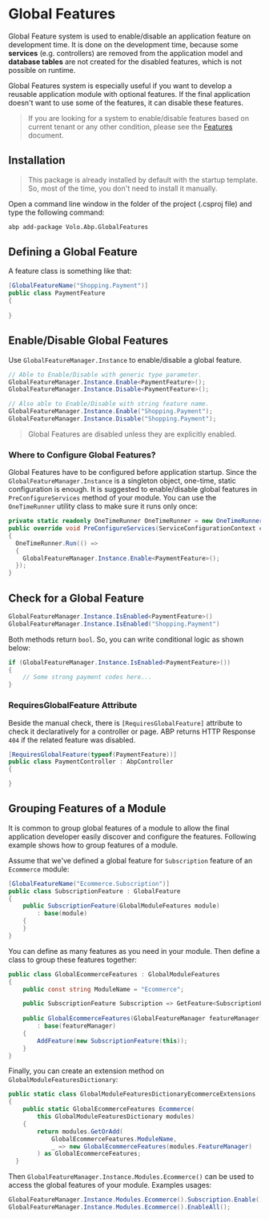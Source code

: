 # Global Features
Global Feature system is used to enable/disable an application feature on development time. It is done on the development time, because some **services** (e.g. controllers) are removed from the application model and **database tables** are not created for the disabled features, which is not possible on runtime.

Global Features system is especially useful if you want to develop a reusable application module with optional features. If the final application doesn't want to use some of the features, it can disable these features.

> If you are looking for a system to enable/disable features based on current tenant or any other condition, please see the [Features](./features.md) document.

## Installation
> This package is already installed by default with the startup template. So, most of the time, you don't need to install it manually.

Open a command line window in the folder of the project (.csproj file) and type the following command:

```bash
abp add-package Volo.Abp.GlobalFeatures
```

## Defining a Global Feature

A feature class is something like that:

```csharp
[GlobalFeatureName("Shopping.Payment")]
public class PaymentFeature
{
    
}
```

## Enable/Disable Global Features

Use `GlobalFeatureManager.Instance` to enable/disable a global feature.

```csharp
// Able to Enable/Disable with generic type parameter.
GlobalFeatureManager.Instance.Enable<PaymentFeature>();
GlobalFeatureManager.Instance.Disable<PaymentFeature>();

// Also able to Enable/Disable with string feature name.
GlobalFeatureManager.Instance.Enable("Shopping.Payment");
GlobalFeatureManager.Instance.Disable("Shopping.Payment");
```

> Global Features are disabled unless they are explicitly enabled.

### Where to Configure Global Features?

Global Features have to be configured before application startup. Since the `GlobalFeatureManager.Instance` is a singleton object, one-time, static configuration is enough. It is suggested to enable/disable global features in `PreConfigureServices` method of your module. You can use the `OneTimeRunner` utility class to make sure it runs only once:

```csharp
private static readonly OneTimeRunner OneTimeRunner = new OneTimeRunner();
public override void PreConfigureServices(ServiceConfigurationContext context)
{
  OneTimeRunner.Run(() =>
  {
  	GlobalFeatureManager.Instance.Enable<PaymentFeature>();
  });
}
```

## Check for a Global Feature

```csharp
GlobalFeatureManager.Instance.IsEnabled<PaymentFeature>()
GlobalFeatureManager.Instance.IsEnabled("Shopping.Payment")
```

Both methods return `bool`. So, you can write conditional logic as shown below:

```csharp
if (GlobalFeatureManager.Instance.IsEnabled<PaymentFeature>())
{
    // Some strong payment codes here...
}
```

### RequiresGlobalFeature Attribute

Beside the manual check, there is `[RequiresGlobalFeature]` attribute to check it declaratively for a controller or page. ABP returns HTTP Response `404` if the related feature was disabled.

```csharp
[RequiresGlobalFeature(typeof(PaymentFeature))]
public class PaymentController : AbpController
{

}
```

## Grouping Features of a Module

It is common to group global features of a module to allow the final application developer easily discover and configure the features. Following example shows how to group features of a module.

Assume that we've defined a global feature for `Subscription` feature of an `Ecommerce` module:

```csharp
[GlobalFeatureName("Ecommerce.Subscription")]
public class SubscriptionFeature : GlobalFeature
{
    public SubscriptionFeature(GlobalModuleFeatures module)
        : base(module)
    {
    }
}
```

You can define as many features as you need in your module. Then define a class to group these features together:

```csharp
public class GlobalEcommerceFeatures : GlobalModuleFeatures
{
    public const string ModuleName = "Ecommerce";

    public SubscriptionFeature Subscription => GetFeature<SubscriptionFeature>();
	
    public GlobalEcommerceFeatures(GlobalFeatureManager featureManager)
        : base(featureManager)
    {
        AddFeature(new SubscriptionFeature(this));
    }
}
```

Finally, you can create an extension method on `GlobalModuleFeaturesDictionary`:

```csharp
public static class GlobalModuleFeaturesDictionaryEcommerceExtensions
{
    public static GlobalEcommerceFeatures Ecommerce(
        this GlobalModuleFeaturesDictionary modules)
    {
        return modules.GetOrAdd(
            GlobalEcommerceFeatures.ModuleName,
            _ => new GlobalEcommerceFeatures(modules.FeatureManager)
        ) as GlobalEcommerceFeatures;
  }
```

Then `GlobalFeatureManager.Instance.Modules.Ecommerce()` can be used to access the global features of your module. Examples usages:

```csharp
GlobalFeatureManager.Instance.Modules.Ecommerce().Subscription.Enable();
GlobalFeatureManager.Instance.Modules.Ecommerce().EnableAll();
```

